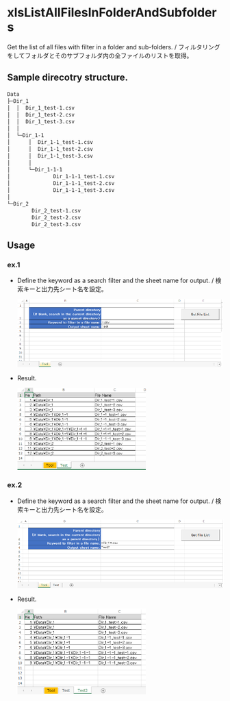 # xlsListAllFilesInFolderAndSubfolders
Get the list of all files with filter in a folder and sub-folders. / フィルタリングをしてフォルダとそのサブフォルダ内の全ファイルのリストを取得。


## Sample direcotry structure.

~~~
Data
├─Dir_1
│  │  Dir_1_test-1.csv
│  │  Dir_1_test-2.csv
│  │  Dir_1_test-3.csv
│  │
│  └─Dir_1-1
│      │  Dir_1-1_test-1.csv
│      │  Dir_1-1_test-2.csv
│      │  Dir_1-1_test-3.csv
│      │
│      └─Dir_1-1-1
│              Dir_1-1-1_test-1.csv
│              Dir_1-1-1_test-2.csv
│              Dir_1-1-1_test-3.csv
│
└─Dir_2
        Dir_2_test-1.csv
        Dir_2_test-2.csv
        Dir_2_test-3.csv
~~~

## Usage
### ex.1
  - Define the keyword as a search filter and the sheet name for output. / 検索キーと出力先シート名を設定。
  
    <img src="https://github.com/okagen/xlsListAllFilesInFolderAndSubfolders/blob/master/Data/01-1.png" width="600">
  
  - Result.
  
    <img src="https://github.com/okagen/xlsListAllFilesInFolderAndSubfolders/blob/master/Data/01-2.png" width="300">
  
### ex.2
  - Define the keyword as a search filter and the sheet name for output. / 検索キーと出力先シート名を設定。
  
    <img src="https://github.com/okagen/xlsListAllFilesInFolderAndSubfolders/blob/master/Data/02-1.png" width="600">
  
  - Result.
  
    <img src="https://github.com/okagen/xlsListAllFilesInFolderAndSubfolders/blob/master/Data/02-2.png" width="300">
  

